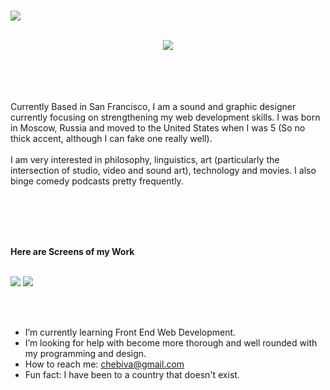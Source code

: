 ### 
<img   src="https://i.imgur.com/dAaqCzV.png" >
<br/>
<br/>
<p align="center">
<img   src="https://media.giphy.com/media/aNEDbjEGn9y6CjgIJg/giphy.gif" align="center">
 </p>
<br/>
<br/>
 
 
  <br>
 <br>
Currently Based in San Francisco, I am a sound and graphic designer currently focusing on strengthening my web development skills.
I was born in Moscow, Russia and moved to the United States when I was 5 (So no thick accent, although I can fake one really well). <br>
<br>
I am very interested in philosophy, linguistics, art (particularly the intersection of studio, video and sound art), technology and movies. I also binge comedy podcasts pretty frequently. 
 
<br><br><br><br>




**Here are Screens of my Work**
 
<br>
<img src="https://i.imgur.com/kquN97c.jpg">
<img src="https://i.imgur.com/Zuf8X00.jpeg">


<br><br>
-  I’m currently learning Front End Web Development.
-  I’m looking for help with become more thorough and well rounded with my programming and design. 
-  How to reach me: chebiva@gmail.com
-  Fun fact: I have been to a country that doesn't exist. 

<!--
**ichebotarev/ichebotarev** is a ✨ _special_ ✨ repository because its `README.md` (this file) appears on your GitHub profile.

<img width="333.75px" height="187.5px" src="https://media.giphy.com/media/LQiuNoMoM4iFWaJS9X/giphy.gif" ><img align="right" img width="333.75px" height="187.5px" src="https://media.giphy.com/media/aNEDbjEGn9y6CjgIJg/giphy.gif">

Here are some ideas to get you started:
 
- 🔭 I’m currently working on ...
- 🌱 I’m currently learning ...
- 👯 I’m looking to collaborate on ...
- 🤔 I’m looking for help with ...
- 💬 Ask me about ...
- 📫 How to reach me: ...
- 😄 Pronouns: ...
- ⚡ Fun fact: ...
-->
